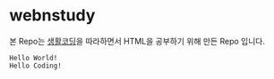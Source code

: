 # webnstudy
본 Repo는 [생활코딩](https://opentutorials.org/, "생활코딩")을 따라하면서 HTML을 공부하기 위해 만든 Repo 입니다.

```
Hello World!
Hello Coding!
```
